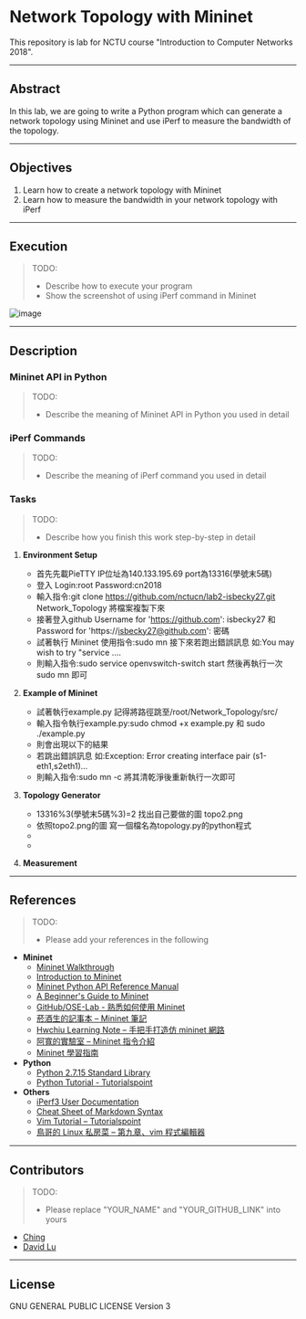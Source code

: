 # Network Topology with Mininet

This repository is lab for NCTU course "Introduction to Computer Networks 2018".

---
## Abstract

In this lab, we are going to write a Python program which can generate a network topology using Mininet and use iPerf to measure the bandwidth of the topology.

---
## Objectives

1. Learn how to create a network topology with Mininet
2. Learn how to measure the bandwidth in your network topology with iPerf

---
## Execution

> TODO: 
> * Describe how to execute your program
> * Show the screenshot of using iPerf command in Mininet

![image](https://github.com/nctucn/lab2-isbecky27/blob/master/result.jpg)
      
---
## Description

### Mininet API in Python

> TODO:
> * Describe the meaning of Mininet API in Python you used in detail

### iPerf Commands

> TODO:
> * Describe the meaning of iPerf command you used in detail

### Tasks

> TODO:
> * Describe how you finish this work step-by-step in detail

1. **Environment Setup**
   - 首先先載PieTTY IP位址為140.133.195.69 port為13316(學號末5碼)
   - 登入 Login:root Password:cn2018
   - 輸入指令:git clone https://github.com/nctucn/lab2-isbecky27.git Network_Topology 將檔案複製下來
   - 接著登入github Username for 'https://github.com': isbecky27 和 Password for 'https://isbecky27@github.com': 密碼
   - 試著執行 Mininet 使用指令:sudo mn 接下來若跑出錯誤訊息 如:You may wish to try "service ....
   - 則輸入指令:sudo service openvswitch-switch start 然後再執行一次 sudo mn 即可

2. **Example of Mininet**
   - 試著執行example.py 記得將路徑跳至/root/Network_Topology/src/
   - 輸入指令執行example.py:sudo chmod +x example.py 和 sudo ./example.py
   - 則會出現以下的結果
   - 若跳出錯誤訊息 如:Exception: Error creating interface pair (s1-eth1,s2eth1)...
   - 則輸入指令:sudo mn -c 將其清乾淨後重新執行一次即可

3. **Topology Generator**
   - 13316%3(學號末5碼%3)=2 找出自己要做的圖 topo2.png
   - 依照topo2.png的圖 寫一個檔名為topology.py的python程式
   - 
   -


4. **Measurement**

---
## References

> TODO: 
> * Please add your references in the following

* **Mininet**
    * [Mininet Walkthrough](http://mininet.org/walkthrough/)
    * [Introduction to Mininet](https://github.com/mininet/mininet/wiki/Introduction-to-Mininet)
    * [Mininet Python API Reference Manual](http://mininet.org/api/annotated.html)
    * [A Beginner's Guide to Mininet](https://opensourceforu.com/2017/04/beginners-guide-mininet/)
    * [GitHub/OSE-Lab - 熟悉如何使用 Mininet](https://github.com/OSE-Lab/Learning-SDN/blob/master/Mininet/README.md)
    * [菸酒生的記事本 – Mininet 筆記](https://blog.laszlo.tw/?p=81)
    * [Hwchiu Learning Note – 手把手打造仿 mininet 網路](https://hwchiu.com/setup-mininet-like-environment.html)
    * [阿寬的實驗室 – Mininet 指令介紹](https://ting-kuan.blog/2017/11/09/%E3%80%90mininet%E6%8C%87%E4%BB%A4%E4%BB%8B%E7%B4%B9%E3%80%91/)
    * [Mininet 學習指南](https://www.sdnlab.com/11495.html)
* **Python**
    * [Python 2.7.15 Standard Library](https://docs.python.org/2/library/index.html)
    * [Python Tutorial - Tutorialspoint](https://www.tutorialspoint.com/python/)
* **Others**
    * [iPerf3 User Documentation](https://iperf.fr/iperf-doc.php#3doc)
    * [Cheat Sheet of Markdown Syntax](https://www.markdownguide.org/cheat-sheet)
    * [Vim Tutorial – Tutorialspoint](https://www.tutorialspoint.com/vim/index.htm)
    * [鳥哥的 Linux 私房菜 – 第九章、vim 程式編輯器](http://linux.vbird.org/linux_basic/0310vi.php)

---
## Contributors

> TODO:
> * Please replace "YOUR_NAME" and "YOUR_GITHUB_LINK" into yours

* [Ching](https://github.com/isbecky27)
* [David Lu](https://github.com/yungshenglu)

---
## License

GNU GENERAL PUBLIC LICENSE Version 3
